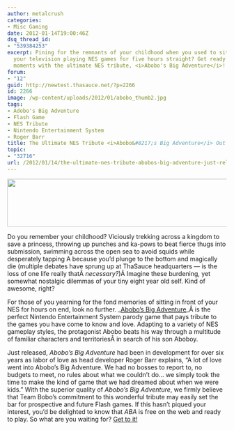 ```yaml
---
author: metalcrush
categories:
- Misc Gaming
date: 2012-01-14T19:00:46Z
dsq_thread_id:
- "539384253"
excerpt: Pining for the remnants of your childhood when you used to sit in front of
  your television playing NES games for five hours straight? Get ready to relive these
  moments with the ultimate NES tribute, <i>Abobo's Big Adventure</i>!
forum:
- "12"
guid: http://newtest.thasauce.net/?p=2266
id: 2266
image: /wp-content/uploads/2012/01/abobo_thumb2.jpg
tags:
- Adobo's Big Adventure
- Flash Game
- NES Tribute
- Nintendo Entertainment System
- Roger Barr
title: The Ultimate NES Tribute <i>Abobo&#8217;s Big Adventure</i> Out Now!
topic:
- "32716"
url: /2012/01/14/the-ultimate-nes-tribute-abobos-big-adventure-just-released/
---
```


<CENTER>
  <a href="http://thasauce.net/wp-content/uploads/2012/01/abobo_banner.jpg"><img class="size-full wp-image-2267 aligncenter" title="abobo_banner" src="http://thasauce.net/wp-content/uploads/2012/01/abobo_banner.jpg" alt="" width="550" height="110" srcset="http://thasauce.net/wp-content/uploads/2012/01/abobo_banner.jpg 550w, http://thasauce.net/wp-content/uploads/2012/01/abobo_banner-300x59.jpg 300w, http://thasauce.net/wp-content/uploads/2012/01/abobo_banner-75x14.jpg 75w" sizes="(max-width: 550px) 100vw, 550px" /></a>
</CENTER>

Do you remember your childhood? Viciously trekking across a kingdom to save a princess, throwing up punches and ka-pows to beat fierce thugs into submission, swimming across the open sea to avoid squids while desperately tapping A because you&#8217;d plunge to the bottom and magically die (multiple debates have sprung up at ThaSauce headquarters &#8212; is the loss of one life really thatÂ _necessary?_)Â Imagine these burdening, yet somewhat nostalgic dilemmas of your tiny eight year old self. Kind of awesome, right?

For those of you yearning for the fond memories of sitting in front of your NES for hours on end, look no further. _[Abobo&#8217;s Big Adventure](http://abobosbigadventure.com/)_Â is the perfect Nintendo Entertainment System parody game that pays tribute to the games you have come to know and love. Adapting to a variety of NES gameplay styles, the protagonist Abobo beats his way through a multitude of familiar characters and territoriesÂ in search of his son Aboboy.

Just released, _Abobo&#8217;s Big Adventure_ had been in development for over six years as labor of love as head developer Roger Barr explains, &#8220;A lot of love went into Abobo&#8217;s Big Adventure. We had no bosses to report to, no budgets to meet, no rules about what we couldn&#8217;t do&#8230; we simply took the time to make the kind of game that we had dreamed about when we were kids.&#8221; With the superior quality of _Abobo&#8217;s Big Adventure_, we firmly believe that Team Bobo&#8217;s commitment to this wonderful tribute may easily set the bar for prospective and future Flash games. If this hasn&#8217;t piqued your interest, you&#8217;d be delighted to know that _ABA_ is free on the web and ready to play. So what are you waiting for? [Get to it!](http://abobosbigadventure.com/fullgame.php)